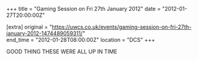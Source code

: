 +++
title = "Gaming Session on Fri 27th January 2012"
date = "2012-01-27T20:00:00Z"

[extra]
original = "https://uwcs.co.uk/events/gaming-session-on-fri-27th-january-2012-1474489059311/"    
end_time = "2012-01-28T08:00:00Z"
location = "DCS"
+++

GOOD THING THESE WERE ALL UP IN TIME

